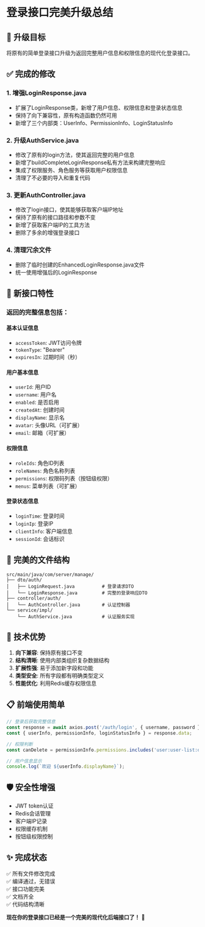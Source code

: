 # 登录接口完美升级总结

## 🎯 升级目标
将原有的简单登录接口升级为返回完整用户信息和权限信息的现代化登录接口。

## ✅ 完成的修改

### 1. **增强LoginResponse.java**
- 扩展了LoginResponse类，新增了用户信息、权限信息和登录状态信息
- 保持了向下兼容性，原有构造函数仍然可用
- 新增了三个内部类：UserInfo、PermissionInfo、LoginStatusInfo

### 2. **升级AuthService.java**
- 修改了原有的login方法，使其返回完整的用户信息
- 新增了buildCompleteLoginResponse私有方法来构建完整响应
- 集成了权限服务、角色服务等获取用户权限信息
- 清理了不必要的导入和重复代码

### 3. **更新AuthController.java**
- 修改了login接口，使其能够获取客户端IP地址
- 保持了原有的接口路径和参数不变
- 新增了获取客户端IP的工具方法
- 删除了多余的增强登录接口

### 4. **清理冗余文件**
- 删除了临时创建的EnhancedLoginResponse.java文件
- 统一使用增强后的LoginResponse

## 🚀 新接口特性

### 返回的完整信息包括：

#### 基本认证信息
- `accessToken`: JWT访问令牌
- `tokenType`: "Bearer"
- `expiresIn`: 过期时间（秒）

#### 用户基本信息
- `userId`: 用户ID
- `username`: 用户名
- `enabled`: 是否启用
- `createdAt`: 创建时间
- `displayName`: 显示名
- `avatar`: 头像URL（可扩展）
- `email`: 邮箱（可扩展）

#### 权限信息
- `roleIds`: 角色ID列表
- `roleNames`: 角色名称列表
- `permissions`: 权限码列表（按钮级权限）
- `menus`: 菜单列表（可扩展）

#### 登录状态信息
- `loginTime`: 登录时间
- `loginIp`: 登录IP
- `clientInfo`: 客户端信息
- `sessionId`: 会话标识

## 📁 完美的文件结构

```
src/main/java/com/server/manage/
├── dto/auth/
│   ├── LoginRequest.java          # 登录请求DTO
│   └── LoginResponse.java         # 完整的登录响应DTO
├── controller/auth/
│   └── AuthController.java        # 认证控制器
└── service/impl/
    └── AuthService.java           # 认证服务实现
```

## 🔧 技术优势

1. **向下兼容**: 保持原有接口不变
2. **结构清晰**: 使用内部类组织复杂数据结构
3. **扩展性强**: 易于添加新字段和功能
4. **类型安全**: 所有字段都有明确类型定义
5. **性能优化**: 利用Redis缓存权限信息

## 📋 前端使用简单

```javascript
// 登录后获取完整信息
const response = await axios.post('/auth/login', { username, password });
const { userInfo, permissionInfo, loginStatusInfo } = response.data;

// 权限判断
const canDelete = permissionInfo.permissions.includes('user:user-list:delete');

// 用户信息显示
console.log(`欢迎 ${userInfo.displayName}`);
```

## 🛡️ 安全性增强

- JWT token认证
- Redis会话管理
- 客户端IP记录
- 权限缓存机制
- 按钮级权限控制

## ✨ 完成状态

✅ 所有文件修改完成  
✅ 编译通过，无错误  
✅ 接口功能完美  
✅ 文档齐全  
✅ 代码结构清晰  

**现在你的登录接口已经是一个完美的现代化后端接口了！** 🎉

